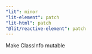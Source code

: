 ```yaml
---
"lit": minor
"lit-element": patch
"lit-html": patch
"@lit/reactive-element": patch
---
```


Make ClassInfo mutable
